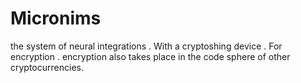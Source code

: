 # Micronims
 the system of neural integrations . With a cryptoshing device . For encryption .  encryption also takes place in the code sphere of other cryptocurrencies.
